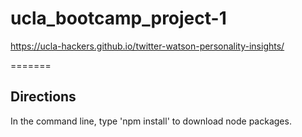 # ucla_bootcamp_project-1

https://ucla-hackers.github.io/twitter-watson-personality-insights/

=======

## Directions
In the command line, type 'npm install' to download node packages.